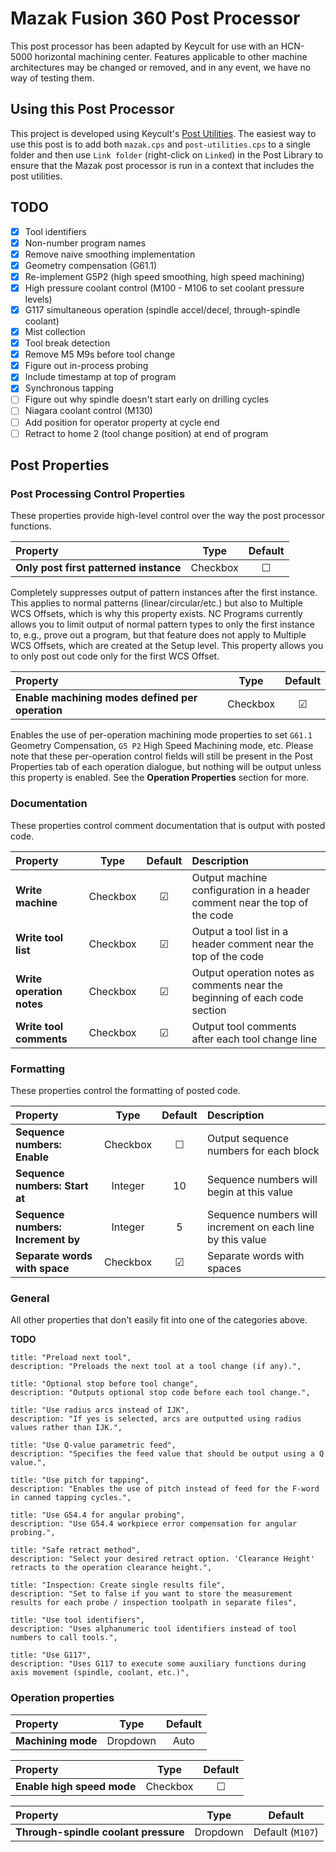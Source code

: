 # Mazak Fusion 360 Post Processor

This post processor has been adapted by Keycult for use with an HCN-5000 horizontal machining center. Features applicable to other machine architectures may be changed or removed, and in any event, we have no way of testing them.

## Using this Post Processor

This project is developed using Keycult's [Post Utilities](https://github.com/keycult/post-utilities). The easiest way to use this post is to add both `mazak.cps` and `post-utilities.cps` to a single folder and then use `Link folder` (right-click on `Linked`) in the Post Library to ensure that the Mazak post processor is run in a context that includes the post utilities.

## TODO

- [x] Tool identifiers
- [x] Non-number program names
- [x] Remove naive smoothing implementation
- [x] Geometry compensation (G61.1)
- [x] Re-implement G5P2 (high speed smoothing, high speed machining)
- [x] High pressure coolant control (M100 - M106 to set coolant pressure levels)
- [x] G117 simultaneous operation (spindle accel/decel, through-spindle coolant)
- [x] Mist collection
- [x] Tool break detection
- [x] Remove M5 M9s before tool change
- [x] Figure out in-process probing
- [x] Include timestamp at top of program
- [x] Synchronous tapping
- [ ] Figure out why spindle doesn't start early on drilling cycles
- [ ] Niagara coolant control (M130)
- [ ] Add position for operator property at cycle end
- [ ] Retract to home 2 (tool change position) at end of program

## Post Properties

### Post Processing Control Properties

These properties provide high-level control over the way the post processor functions.

| Property | Type | Default |
| :--- | :---: | :---: |
| **Only post first patterned instance** | Checkbox | ☐ |

Completely suppresses output of pattern instances after the first instance. This applies to normal patterns (linear/circular/etc.) but also to Multiple WCS Offsets, which is why this property exists. NC Programs currently allows you to limit output of normal pattern types to only the first instance to, e.g., prove out a program, but that feature does not apply to Multiple WCS Offsets, which are created at the Setup level. This property allows you to only post out code only for the first WCS Offset.

| Property | Type | Default |
| :--- | :---: | :---: |
| **Enable machining modes defined per operation** | Checkbox | ☑ |

Enables the use of per-operation machining mode properties to set `G61.1` Geometry Compensation, `G5 P2` High Speed Machining mode, etc. Please note that these per-operation control fields will still be present in the Post Properties tab of each operation dialogue, but nothing will be output unless this property is enabled. See the **Operation Properties** section for more.

### Documentation

These properties control comment documentation that is output with posted code.

| Property | Type | Default | Description |
| :--- | :---: | :---: | :--- |
| **Write machine** | Checkbox | ☑ | Output machine configuration in a header comment near the top of the code |
| **Write tool list** | Checkbox | ☑ | Output a tool list in a header comment near the top of the code |
| **Write operation notes** | Checkbox | ☑ | Output operation notes as comments near the beginning of each code section |
| **Write tool comments** | Checkbox | ☑ | Output tool comments after each tool change line |

### Formatting

These properties control the formatting of posted code.

| Property | Type | Default | Description |
| :--- | :---: | :---: | :--- |
| **Sequence numbers: Enable** | Checkbox | ☐ | Output sequence numbers for each block |
| **Sequence numbers: Start at** | Integer | 10 | Sequence numbers will begin at this value |
| **Sequence numbers: Increment by** | Integer | 5 | Sequence numbers will increment on each line by this value |
| **Separate words with space** | Checkbox | ☑ | Separate words with spaces |

### General

All other properties that don't easily fit into one of the categories above.

**TODO**

    title: "Preload next tool",
    description: "Preloads the next tool at a tool change (if any).",

    title: "Optional stop before tool change",
    description: "Outputs optional stop code before each tool change.",

    title: "Use radius arcs instead of IJK",
    description: "If yes is selected, arcs are outputted using radius values rather than IJK.",

    title: "Use Q-value parametric feed",
    description: "Specifies the feed value that should be output using a Q value.",

    title: "Use pitch for tapping",
    description: "Enables the use of pitch instead of feed for the F-word in canned tapping cycles.",

    title: "Use G54.4 for angular probing",
    description: "Use G54.4 workpiece error compensation for angular probing.",

    title: "Safe retract method",
    description: "Select your desired retract option. 'Clearance Height' retracts to the operation clearance height.",

    title: "Inspection: Create single results file",
    description: "Set to false if you want to store the measurement results for each probe / inspection toolpath in separate files",

    title: "Use tool identifiers",
    description: "Uses alphanumeric tool identifiers instead of tool numbers to call tools.",

    title: "Use G117",
    description: "Uses G117 to execute some auxiliary functions during axis movement (spindle, coolant, etc.)",

### Operation properties

| Property | Type | Default |
| :--- | :---: | :---: |
| **Machining mode** | Dropdown | Auto |

| Property | Type | Default |
| :--- | :---: | :---: |
| **Enable high speed mode** | Checkbox | ☐ |

| Property | Type | Default |
| :--- | :---: | :---: |
| **Through-spindle coolant pressure** | Dropdown | Default (`M107`) |
